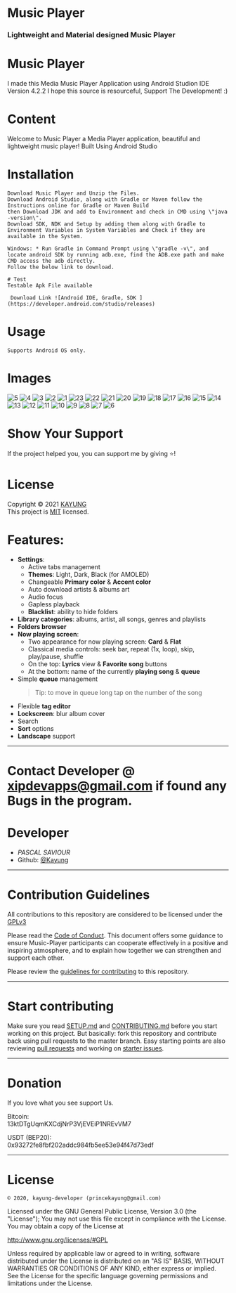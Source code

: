 # Music Player

### Lightweight and Material designed Music Player

# Music Player
I made this Media Music Player Application using Android Studion IDE Version 4.2.2 I hope this source is resourceful, Support The Development! :)

# Content

Welcome to Music Player a Media Player application,  beautiful and lightweight music player! Built Using Android Studio 



# Installation

````
Download Music Player and Unzip the Files.
Download Android Studio, along with Gradle or Maven follow the Instructions online for Gradle or Maven Build
then Download JDK and add to Environment and check in CMD using \"java -version\".
Download SDK, NDK and Setup by adding them along with Gradle to Environment Variables in System Variables and Check if they are available in the System.

Windows: * Run Gradle in Command Prompt using \"gradle -v\", and locate android SDK by running adb.exe, find the ADB.exe path and make CMD access the adb directly.
Follow the below link to download.

# Test
Testable Apk File available

 Download Link ![Android IDE, Gradle, SDK ](https://developer.android.com/studio/releases)
````




# Usage

````
Supports Android OS only.
````

# Images

![5](https://user-images.githubusercontent.com/70010666/190725748-78195da3-5d30-465a-9348-c19081399e65.jpg)
![4](https://user-images.githubusercontent.com/70010666/190725757-1bd5a8c2-ef4e-4df2-9c62-40ca1af9e2d2.jpg)
![3](https://user-images.githubusercontent.com/70010666/190725762-2ccdfa96-4237-4d74-9000-922fef839509.jpg)
![2](https://user-images.githubusercontent.com/70010666/190725763-4022096e-dff1-4e4b-879e-0df62586d11b.jpg)
![1](https://user-images.githubusercontent.com/70010666/190725765-7b02350b-4b89-41a1-a65c-101df47146bf.jpg)
![23](https://user-images.githubusercontent.com/70010666/190725770-29ca67d6-a69e-4926-9a83-6683b9359b04.jpg)
![22](https://user-images.githubusercontent.com/70010666/190725775-9626f61d-216e-4c97-912a-836896e3b145.jpg)
![21](https://user-images.githubusercontent.com/70010666/190725777-9f753272-5adc-41fb-854f-309881385e86.jpg)
![20](https://user-images.githubusercontent.com/70010666/190725778-dbf84608-f298-4cd5-8e88-ee3af2dc1849.jpg)
![19](https://user-images.githubusercontent.com/70010666/190725779-73abff19-ab4f-4ff5-ab1c-d29246f48eef.jpg)
![18](https://user-images.githubusercontent.com/70010666/190725782-d9635d43-3d07-4176-b13e-0f995f4928e6.jpg)
![17](https://user-images.githubusercontent.com/70010666/190725786-f63ffed6-a138-430e-b337-f595d7c68eb5.jpg)
![16](https://user-images.githubusercontent.com/70010666/190725791-253e38b3-964d-4185-944c-c2d1b210dea8.jpg)
![15](https://user-images.githubusercontent.com/70010666/190725792-bf462416-a6cf-4b2a-a45f-33f699ce763e.jpg)
![14](https://user-images.githubusercontent.com/70010666/190725794-1c969506-174f-4f7a-90f8-e3426e45d20b.jpg)
![13](https://user-images.githubusercontent.com/70010666/190725797-2d6364ab-7b15-4afc-b78a-81c6a271a7cc.jpg)
![12](https://user-images.githubusercontent.com/70010666/190725801-b0be70fc-7ce7-45fe-b5cc-c7aea93d1bf2.jpg)
![11](https://user-images.githubusercontent.com/70010666/190725804-a686a562-a3a4-47ab-8620-72967d51eb47.jpg)
![10](https://user-images.githubusercontent.com/70010666/190725812-fddf3a29-0064-4156-8c38-d0ebb41a1e0f.jpg)
![9](https://user-images.githubusercontent.com/70010666/190725815-cdd06011-c661-4a56-b1c0-f2896f96381b.jpg)
![8](https://user-images.githubusercontent.com/70010666/190725819-056e086a-df01-4bda-8f59-05164c29133a.jpg)
![7](https://user-images.githubusercontent.com/70010666/190725820-911b4a8e-bc18-4419-b4e9-f682a7f7a2e4.jpg)
![6](https://user-images.githubusercontent.com/70010666/190725824-e2c8824b-b013-4f19-8761-c0248ad89398.jpg)


# Show Your Support

If the project helped you, you can support me by giving ⭐️!

# License

Copyright © 2021 [KAYUNG](https://github.com/kayung-developer)<br />
This project is [MIT](https://github.com/kayung-developer/Music-Player/blob/main/LICENSE) licensed.



# Features:

- **Settings**:
  - Active tabs management
  - **Themes**: Light, Dark, Black (for AMOLED)
  - Changeable **Primary color** & **Accent color**
  - Auto download artists & albums art
  - Audio focus
  - Gapless playback
  - **Blacklist**: ability to hide folders
- **Library categories**: albums, artist, all songs, genres and playlists
- **Folders browser**
- **Now playing screen**:
  - Two appearance for now playing screen: **Card** & **Flat**
  - Classical media controls: seek bar, repeat (1x, loop), skip, play/pause, shuffle
  - On the top: **Lyrics** view & **Favorite song** buttons
  - At the bottom: name of the currently **playing song** & **queue**
- Simple **queue** management
  > Tip: to move in queue long tap on the number of the song
- Flexible **tag editor**
- **Lockscreen**: blur album cover
- Search
- **Sort** options
- **Landscape** support

--------



# Contact Developer @ xipdevapps@gmail.com if found any Bugs in the program.

# Developer
* *PASCAL SAVIOUR*
* Github: [@Kayung](https://github.com/kayung-developer)




--------

# Contribution Guidelines

All contributions to this repository are considered to be licensed under the [GPLv3](https://github.com/kayung-developer/Music-Player/blob/master/LICENSE)

Please read the [Code of Conduct](https://github.com/kayung-developer/Music-Player/blob/master/docs/CODE_OF_CONDUCT.md). This document offers some guidance to ensure Music-Player participants can cooperate effectively in a positive and inspiring atmosphere, and to explain how together we can strengthen and support each other.

Please review the [guidelines for contributing](https://github.com/kayung-developer/Music-Player/blob/master/docs/CONTRIBUTING.md) to this repository.

--------

# Start contributing

Make sure you read [SETUP.md](https://github.com/kayung-developer/Music-Player/blob/master/docs/SETUP.md) and [CONTRIBUTING.md](https://github.com/kayung-developer/Music-Player/blob/master/docs/CONTRIBUTING.md) before you start working on this project. But basically: fork this repository and contribute back using pull requests to the master branch.
Easy starting points are also reviewing [pull requests](https://github.com/kayung-developer/Music-Player/pulls) and working on [starter issues](https://github.com/kayung-developer/Music-Player/issues/new).

--------



# Donation
If you love what you see support Us.

Bitcoin:<br> 13ktDTgUqmKXCdjNrP3VjEVEiP1NREvVM7 <br>

USDT (BEP20):<br> 0x93272fe8fbf202addc984fb5ee53e94f47d73edf




--------

# License

```
© 2020, kayung-developer (princekayung@gmail.com)
```

Licensed under the GNU General Public License, Version 3.0 (the "License");
You may not use this file except in compliance with the License.
You may obtain a copy of the License at

   http://www.gnu.org/licenses/#GPL

Unless required by applicable law or agreed to in writing, software distributed under the License is distributed on an "AS IS" BASIS, WITHOUT WARRANTIES OR CONDITIONS OF ANY KIND, either express or implied.
See the License for the specific language governing permissions and limitations under the License.
